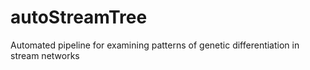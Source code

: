 # autoStreamTree
Automated pipeline for examining patterns of genetic differentiation in stream networks
